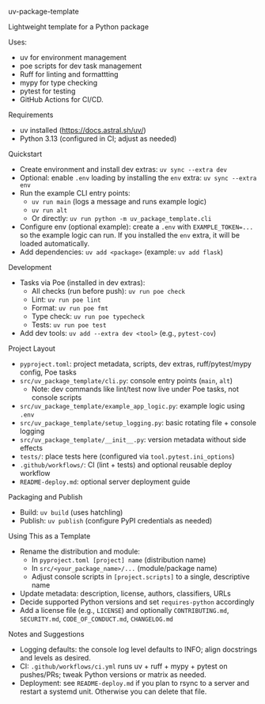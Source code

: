 uv-package-template

Lightweight template for a Python package

Uses:
 - uv for environment management
 - poe scripts for dev task management
 - Ruff for linting and formattting
 - mypy for type checking
 - pytest for testing
 - GitHub Actions for CI/CD.

Requirements
- uv installed (https://docs.astral.sh/uv/)
- Python 3.13 (configured in CI; adjust as needed)

Quickstart
- Create environment and install dev extras: `uv sync --extra dev`
- Optional: enable `.env` loading by installing the `env` extra: `uv sync --extra env`
- Run the example CLI entry points:
  - `uv run main` (logs a message and runs example logic)
  - `uv run alt`
  - Or directly: `uv run python -m uv_package_template.cli`
- Configure env (optional example): create a `.env` with `EXAMPLE_TOKEN=...` so the example logic can run. If you installed the `env` extra, it will be loaded automatically.
- Add dependencies: `uv add <package>` (example: `uv add flask`)

Development
- Tasks via Poe (installed in dev extras):
  - All checks (run before push): `uv run poe check`
  - Lint: `uv run poe lint`
  - Format: `uv run poe fmt`
  - Type check: `uv run poe typecheck`
  - Tests: `uv run poe test`
- Add dev tools: `uv add --extra dev <tool>` (e.g., `pytest-cov`)

Project Layout
- `pyproject.toml`: project metadata, scripts, dev extras, ruff/pytest/mypy config, Poe tasks
- `src/uv_package_template/cli.py`: console entry points (`main`, `alt`)
  - Note: dev commands like lint/test now live under Poe tasks, not console scripts
- `src/uv_package_template/example_app_logic.py`: example logic using `.env`
- `src/uv_package_template/setup_logging.py`: basic rotating file + console logging
- `src/uv_package_template/__init__.py`: version metadata without side effects
- `tests/`: place tests here (configured via `tool.pytest.ini_options`)
- `.github/workflows/`: CI (lint + tests) and optional reusable deploy workflow
- `README-deploy.md`: optional server deployment guide

Packaging and Publish
- Build: `uv build` (uses hatchling)
- Publish: `uv publish` (configure PyPI credentials as needed)

Using This as a Template
- Rename the distribution and module:
  - In `pyproject.toml [project] name` (distribution name)
  - In `src/<your_package_name>/...` (module/package name)
  - Adjust console scripts in `[project.scripts]` to a single, descriptive name
- Update metadata: description, license, authors, classifiers, URLs
- Decide supported Python versions and set `requires-python` accordingly
- Add a license file (e.g., `LICENSE`) and optionally `CONTRIBUTING.md`, `SECURITY.md`, `CODE_OF_CONDUCT.md`, `CHANGELOG.md`

Notes and Suggestions
- Logging defaults: the console log level defaults to INFO; align docstrings and levels as desired.
- CI: `.github/workflows/ci.yml` runs uv + ruff + mypy + pytest on pushes/PRs; tweak Python versions or matrix as needed.
- Deployment: see `README-deploy.md` if you plan to rsync to a server and restart a systemd unit. Otherwise you can delete that file.

